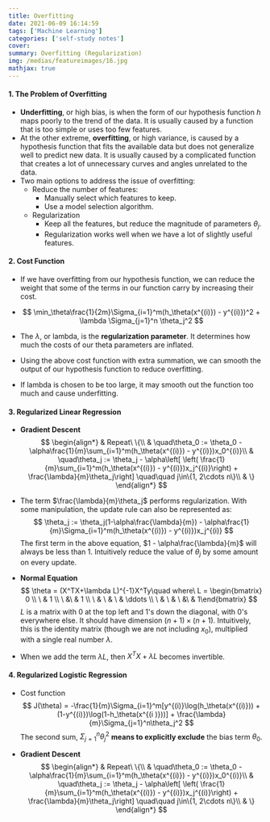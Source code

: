 ```yaml
---
title: Overfitting
date: 2021-06-09 16:14:59
tags: ['Machine Learning']
categories: ['self-study notes']
cover:
summary: Overfitting (Regularization)
img: /medias/featureimages/16.jpg
mathjax: true
---
```


#### 1. The Problem of Overfitting

* **Underfitting**, or high bias, is when the form of our hypothesis function $h$ maps poorly to the trend of the data. It is usually caused by a function that is too simple or uses too few features.
* At the other extreme, **overfitting**, or high variance, is caused by a hypothesis function that fits the available data but does not generalize well to predict new data. It is usually caused by a complicated function that creates a lot of unnecessary curves and angles unrelated to the data.
* Two main options to address the issue of overfitting:
  * Reduce the number of features:
    * Manually select which features to keep.
    * Use a model selection algorithm.
  * Regularization
    * Keep all the features, but reduce the magnitude of parameters $\theta_j$.
    * Regularization works well when we have a lot of slightly useful features.

#### 2. Cost Function

* If we have overfitting from our hypothesis function, we can reduce the weight that some of the terms in our function carry by increasing their cost.

* 
  $$
  \min_\theta\frac{1}{2m}\Sigma_{i=1}^m(h_\theta(x^{(i)}) - y^{(i)})^2 + \lambda \Sigma_{j=1}^n \theta_j^2
  $$

* The $\lambda$, or lambda, is the **regularization parameter**. It determines how much the costs of our theta parameters are inflated.

* Using the above cost function with extra summation, we can smooth the output of our hypothesis function to reduce overfitting.

* If lambda is chosen to be too large, it may smooth out the function too much and cause underfitting.

#### 3. Regularized Linear Regression

* **Gradient Descent**
  $$
  \begin{align*}
  & Repeat\ \{\\
  & \quad\theta_0 := \theta_0 - \alpha\frac{1}{m}\sum_{i=1}^m(h_\theta(x^{(i)}) - y^{(i)})x_0^{(i)}\\
  & \quad\theta_j := \theta_j - \alpha\left[ \left( \frac{1}{m}\sum_{i=1}^m(h_\theta(x^{(i)}) - y^{(i)})x_j^{(i)}\right) + \frac{\lambda}{m}\theta_j\right] \quad\quad j\in\{1, 2\cdots n\}\\
  & \}
  \end{align*}
  $$

* The term $\frac{\lambda}{m}\theta_j$ performs regularization. With some manipulation, the update rule can also be represented as:
  $$
  \theta_j := \theta_j(1-\alpha\frac{\lambda}{m}) - \alpha\frac{1}{m}\Sigma_{i=1}^m(h_\theta(x^{(i)}) - y^{(i)})x_j^{(i)}
  $$
  The first term in the above equation, $1 - \alpha\frac{\lambda}{m}$ will always be less than $1$. Intuitively reduce the value of $\theta_j$ by some amount on every update.

* **Normal Equation**
  $$
  \theta = (X^TX+\lambda L)^{-1}X^Ty\quad
  where\ L = \begin{bmatrix} 0 \\ \ & 1 \\ \ &\ & 1 \\ \ & \ & \ & \ddots \\ \ & \ & \ &\ & 1\end{bmatrix}
  $$
  $L$ is a matrix with $0$ at the top left and $1$'s down the diagonal, with $0$'s everywhere else. It should have dimension $(n+1)\times (n+1)$. Intuitively, this is the identity matrix (though we are not including $x_0$), multiplied with a single real number $\lambda$.

* When we add the term $\lambda L$, then $X^TX + \lambda L$ becomes invertible.

#### 4. Regularized Logistic Regression

* Cost function
  $$
  J(\theta) = -\frac{1}{m}\Sigma_{i=1}^m[y^{(i)}\log(h_\theta(x^{(i)})) + (1-y^{(i)})\log(1-h_\theta(x^{(i )}))] + \frac{\lambda}{m}\Sigma_{j=1}^n\theta_j^2
  $$
  The second sum, $\Sigma_{j=1}^n\theta_j^2$ **means to explicitly exclude** the bias term $\theta_0$.

* **Gradient Descent**
  $$
  \begin{align*}
  & Repeat\ \{\\
  & \quad\theta_0 := \theta_0 - \alpha\frac{1}{m}\sum_{i=1}^m(h_\theta(x^{(i)}) - y^{(i)})x_0^{(i)}\\
  & \quad\theta_j := \theta_j - \alpha\left[ \left( \frac{1}{m}\sum_{i=1}^m(h_\theta(x^{(i)}) - y^{(i)})x_j^{(i)}\right) + \frac{\lambda}{m}\theta_j\right] \quad\quad j\in\{1, 2\cdots n\}\\
  & \}
  \end{align*}
  $$
